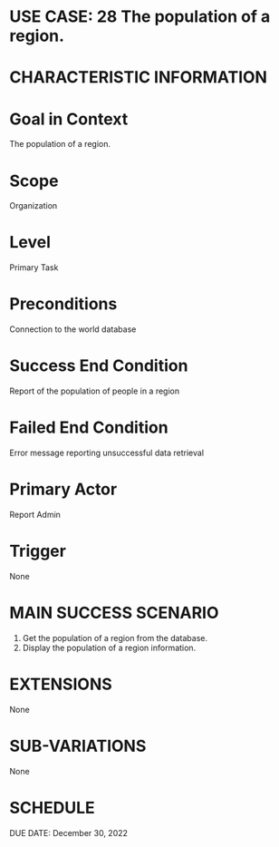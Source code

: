 # USE CASE: 28 The population of a region.
# CHARACTERISTIC INFORMATION

# Goal in Context
The population of a region.

# Scope
Organization

# Level
Primary Task

# Preconditions
Connection to the world database

# Success End Condition
Report of the population of people in a region

# Failed End Condition
Error message reporting unsuccessful data retrieval

# Primary Actor
Report Admin

# Trigger
None

# MAIN SUCCESS SCENARIO
1. Get the population of a region from the database.
2. Display the population of a region information.

# EXTENSIONS
None

# SUB-VARIATIONS
None

# SCHEDULE
DUE DATE: December 30, 2022

